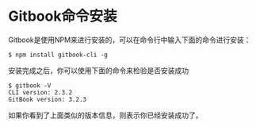 # Gitbook命令安装

Gitbook是使用NPM来进行安装的，可以在命令行中输入下面的命令进行安装：

```
$ npm install gitbook-cli -g
```


安装完成之后，你可以使用下面的命令来检验是否安装成功

```
$ gitbook -V
CLI version: 2.3.2
GitBook version: 3.2.3
```


如果你看到了上面类似的版本信息，则表示你已经安装成功了。


